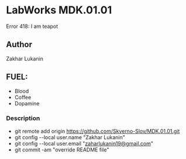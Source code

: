 # LabWorks MDK.01.01
Error 418: I am teapot
## Author
Zakhar Lukanin
## FUEL:
* Blood
* Coffee
* Dopamine
### Description
* git remote add origin https://github.com/Skverno-Slov/MDK.01.01.git
* git config --local user.name "Zakhar Lukanin"
* git config --local user.email "zaharlukanin19@gmail.com"
* git commit -am "override README file"